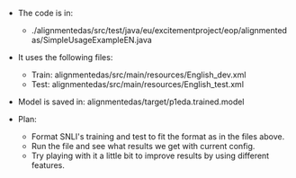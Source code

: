 * The code is in:
  * ./alignmentedas/src/test/java/eu/excitementproject/eop/alignmentedas/SimpleUsageExampleEN.java

* It uses the following files:
  * Train:
  alignmentedas/src/main/resources/English_dev.xml
  * Test:
  alignmentedas/src/main/resources/English_test.xml

* Model is saved in:
alignmentedas/target/p1eda.trained.model

* Plan:
  * Format SNLI's training and test to fit the format as in the files above.
  * Run the file and see what results we get with current config.
  * Try playing with it a little bit to improve results by using different features.
